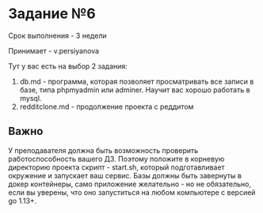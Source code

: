 # Задание №6

Срок выполнения - 3 недели

Принимает - v.persiyanova

Тут у вас есть на выбор 2 задания:

1) db.md - программа, которая позволяет просматривать все записи в базе, типа phpmyadmin или adminer. Научит вас хорошо работать в mysql.
2) redditclone.md - продолжение проекта с реддитом

## Важно

У преподавателя должна быть возможность проверить работоспособность вашего ДЗ.
Поэтому положите в корневую директорию проекта скрипт - start.sh, который подготавливает окружение и запускает ваш сервис.
Базы должны быть завернуты в докер контейнеры, само приложение желательно - но не обязательно,
если вы уверены, что оно запуститься на любом компьютере с версией go 1.13+.

